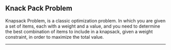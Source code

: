 
Knack Pack Problem 
--------------------------------------------------------------------------------------------------------------


Knapsack Problem, is a classic optimization problem. In which you are given a set of items, each with a weight and a value, and you need to determine the best combination of items to include in a knapsack, given a weight constraint, in order to maximize the total value. 

-------------------------------------------------------------------------------------------------------------



